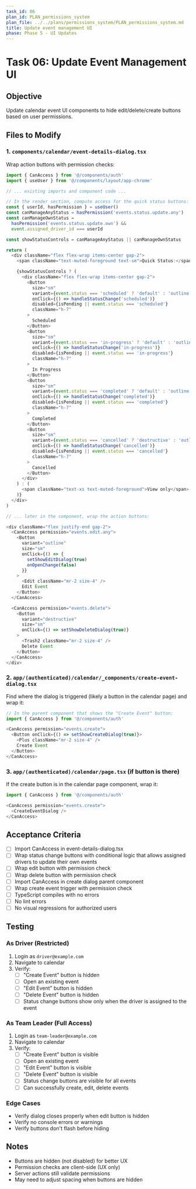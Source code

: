 ```yaml
---
task_id: 06
plan_id: PLAN_permissions_system
plan_file: ../../plans/permissions_system/PLAN_permissions_system.md
title: Update event management UI
phase: Phase 5 - UI Updates
---
```


# Task 06: Update Event Management UI

## Objective

Update calendar event UI components to hide edit/delete/create buttons based on user permissions.

## Files to Modify

### 1. `components/calendar/event-details-dialog.tsx`

Wrap action buttons with permission checks:

```typescript
import { CanAccess } from '@/components/auth'
import { useUser } from '@/components/layout/app-chrome'

// ... existing imports and component code ...

// In the render section, compute access for the quick status buttons:
const { userId, hasPermission } = useUser()
const canManageAnyStatus = hasPermission('events.status.update.any')
const canManageOwnStatus =
  hasPermission('events.status.update.own') &&
  event.assigned_driver_id === userId

const showStatusControls = canManageAnyStatus || canManageOwnStatus

return (
  <div className="flex flex-wrap items-center gap-2">
    <span className="text-muted-foreground text-sm">Quick Status:</span>

    {showStatusControls ? (
      <div className="flex flex-wrap items-center gap-2">
        <Button
          size="sm"
          variant={event.status === 'scheduled' ? 'default' : 'outline'}
          onClick={() => handleStatusChange('scheduled')}
          disabled={isPending || event.status === 'scheduled'}
          className="h-7"
        >
          Scheduled
        </Button>
        <Button
          size="sm"
          variant={event.status === 'in-progress' ? 'default' : 'outline'}
          onClick={() => handleStatusChange('in-progress')}
          disabled={isPending || event.status === 'in-progress'}
          className="h-7"
        >
          In Progress
        </Button>
        <Button
          size="sm"
          variant={event.status === 'completed' ? 'default' : 'outline'}
          onClick={() => handleStatusChange('completed')}
          disabled={isPending || event.status === 'completed'}
          className="h-7"
        >
          Completed
        </Button>
        <Button
          size="sm"
          variant={event.status === 'cancelled' ? 'destructive' : 'outline'}
          onClick={() => handleStatusChange('cancelled')}
          disabled={isPending || event.status === 'cancelled'}
          className="h-7"
        >
          Cancelled
        </Button>
      </div>
    ) : (
      <span className="text-xs text-muted-foreground">View only</span>
    )}
  </div>
)

// ... later in the component, wrap the action buttons:

<div className="flex justify-end gap-2">
  <CanAccess permission="events.edit.any">
    <Button
      variant="outline"
      size="sm"
      onClick={() => {
        setShowEditDialog(true)
        onOpenChange(false)
      }}
    >
      <Edit className="mr-2 size-4" />
      Edit Event
    </Button>
  </CanAccess>

  <CanAccess permission="events.delete">
    <Button
      variant="destructive"
      size="sm"
      onClick={() => setShowDeleteDialog(true)}
    >
      <Trash2 className="mr-2 size-4" />
      Delete Event
    </Button>
  </CanAccess>
</div>
```

### 2. `app/(authenticated)/calendar/_components/create-event-dialog.tsx`

Find where the dialog is triggered (likely a button in the calendar page) and wrap it:

```typescript
// In the parent component that shows the "Create Event" button:
import { CanAccess } from '@/components/auth'

<CanAccess permission="events.create">
  <Button onClick={() => setShowCreateDialog(true)}>
    <Plus className="mr-2 size-4" />
    Create Event
  </Button>
</CanAccess>
```

### 3. `app/(authenticated)/calendar/page.tsx` (if button is there)

If the create button is in the calendar page component, wrap it:

```typescript
import { CanAccess } from '@/components/auth'

<CanAccess permission="events.create">
  <CreateEventDialog />
</CanAccess>
```

## Acceptance Criteria

- [ ] Import CanAccess in event-details-dialog.tsx
- [ ] Wrap status change buttons with conditional logic that allows assigned drivers to update their own events
- [ ] Wrap edit button with permission check
- [ ] Wrap delete button with permission check
- [ ] Import CanAccess in create dialog parent component
- [ ] Wrap create event trigger with permission check
- [ ] TypeScript compiles with no errors
- [ ] No lint errors
- [ ] No visual regressions for authorized users

## Testing

### As Driver (Restricted)
1. Login as `driver@example.com`
2. Navigate to calendar
3. Verify:
   - [ ] "Create Event" button is hidden
   - [ ] Open an existing event
   - [ ] "Edit Event" button is hidden
   - [ ] "Delete Event" button is hidden
   - [ ] Status change buttons show only when the driver is assigned to the event

### As Team Leader (Full Access)
1. Login as `team-leader@example.com`
2. Navigate to calendar
3. Verify:
   - [ ] "Create Event" button is visible
   - [ ] Open an existing event
   - [ ] "Edit Event" button is visible
   - [ ] "Delete Event" button is visible
   - [ ] Status change buttons are visible for all events
   - [ ] Can successfully create, edit, delete events

### Edge Cases
- Verify dialog closes properly when edit button is hidden
- Verify no console errors or warnings
- Verify buttons don't flash before hiding

## Notes

- Buttons are hidden (not disabled) for better UX
- Permission checks are client-side (UX only)
- Server actions still validate permissions
- May need to adjust spacing when buttons are hidden
